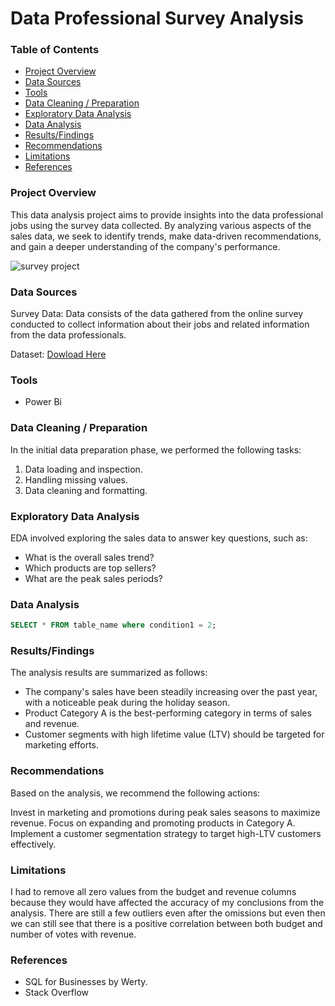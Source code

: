 # Data Professional Survey Analysis

### Table of Contents

- [Project Overview](#project-overview)
- [Data Sources](#data-sources)
- [Tools](#tools)
- [Data Cleaning / Preparation](#data-cleaning-preparation)
- [Exploratory Data Analysis](#exploratory-data-analysis)
- [Data Analysis](#data-analysis)
- [Results/Findings](#results-findings)
- [Recommendations](#recommendations)
- [Limitations](#limitations)
- [References](#references)


### Project Overview

This data analysis project aims to provide insights into the data professional jobs using the survey data collected. By analyzing various aspects of the sales data, we seek to identify trends, make data-driven recommendations, and gain a deeper understanding of the company's performance.

![survey project](https://github.com/user-attachments/assets/49345403-0daf-4fa9-b79b-2f355fd7cac7)


### Data Sources

Survey Data: Data consists of the data gathered from the online survey conducted to collect information about their jobs and related information from the data professionals.

Dataset: [Dowload Here](https://github.com/AlexTheAnalyst/Power-BI/blob/main/Power%20BI%20-%20Final%20Project.xlsx)

### Tools

- Power Bi

### Data Cleaning / Preparation

In the initial data preparation phase, we performed the following tasks:

1. Data loading and inspection.
2. Handling missing values.
3. Data cleaning and formatting.

### Exploratory Data Analysis

EDA involved exploring the sales data to answer key questions, such as:

- What is the overall sales trend?
- Which products are top sellers?
- What are the peak sales periods?

### Data Analysis

```sql
SELECT * FROM table_name where condition1 = 2;
```

### Results/Findings

The analysis results are summarized as follows:

- The company's sales have been steadily increasing over the past year, with a noticeable peak during the holiday season.
- Product Category A is the best-performing category in terms of sales and revenue.
- Customer segments with high lifetime value (LTV) should be targeted for marketing efforts.

### Recommendations
Based on the analysis, we recommend the following actions:

Invest in marketing and promotions during peak sales seasons to maximize revenue.
Focus on expanding and promoting products in Category A.
Implement a customer segmentation strategy to target high-LTV customers effectively.


### Limitations
I had to remove all zero values from the budget and revenue columns because they would have affected the accuracy of my conclusions from the analysis. There are still a few outliers even after the omissions but even then we can still see that there is a positive correlation between both budget and number of votes with revenue.

### References
- SQL for Businesses by Werty.
- Stack Overflow
